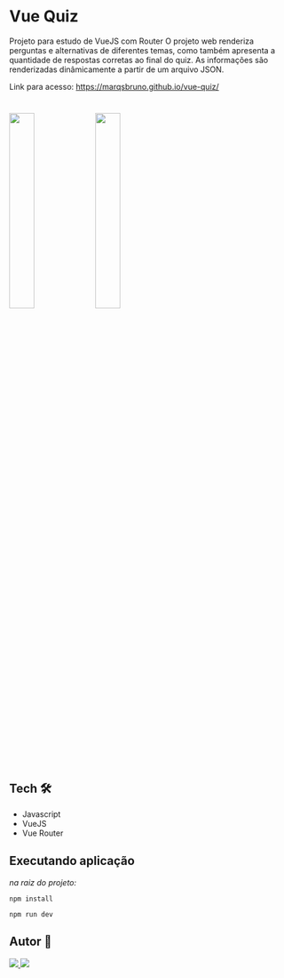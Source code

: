# Vue Quiz

Projeto para estudo de VueJS com Router
O projeto web renderiza perguntas e alternativas de diferentes temas, como também apresenta a quantidade de respostas corretas ao final do quiz. As informações são renderizadas dinâmicamente a partir de um arquivo JSON.

Link para acesso: https://marqsbruno.github.io/vue-quiz/


#
<img src="https://github.com/marqsbruno/vue-quiz/assets/94490136/056d30e9-eff2-40a9-a52d-ec30cf9b6ebc" width=30%>
<img src="https://github.com/marqsbruno/vue-quiz/assets/94490136/bb845528-d367-44cf-96d8-51a6efa12599" width=30%>



## Tech 🛠

- Javascript
- VueJS
- Vue Router

## Executando aplicação

_na raiz do projeto:_

```
npm install
```

```
npm run dev
```

## Autor 👥

<a href="https://www.linkedin.com/in/marques-bruno/">
    <img src="https://img.shields.io/badge/linkedin-%230077B5.svg?&style=for-the-badge&logo=linkedin&logoColor=white" />
  </a>
  <a href="https://github.com/marqsbruno">
    <img src="https://img.shields.io/badge/github-%23121011.svg?style=for-the-badge&logo=github&logoColor=white" />
  </a>
